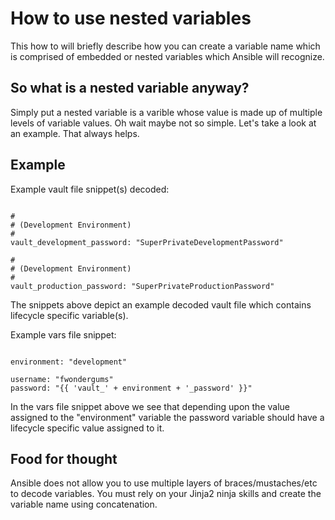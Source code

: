 How to use nested variables
===========================

This how to will briefly describe how you can create a variable name which is comprised of embedded or nested variables which Ansible will recognize.

So what is a nested variable anyway?
------------------------------------

Simply put a nested variable is a varible whose value is made up of multiple levels of variable values.  Oh wait maybe not so simple.  Let's take a look at an example.  That always helps.

Example
-------

Example vault file snippet(s) decoded:

```text/x-yaml

#
# (Development Environment)
#
vault_development_password: "SuperPrivateDevelopmentPassword"

#
# (Development Environment)
#
vault_production_password: "SuperPrivateProductionPassword"

```

The snippets above depict an example decoded vault file which contains lifecycle specific variable(s).


 Example vars file snippet:

```text/x-yaml

environment: "development"

username: "fwondergums"
password: "{{ 'vault_' + environment + '_password' }}"

```

In the vars file snippet above we see that depending upon the value assigned to the "environment" variable the password variable should have a lifecycle specific value assigned to it.

Food for thought
----------------

Ansible does not allow you to use multiple layers of braces/mustaches/etc to decode variables.  You must rely on your Jinja2 ninja skills and create the variable name using concatenation.
